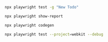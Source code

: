 
```sh
npx playwright test -g "New Todo"
```

```sh
npx playwright show-report
```

```sh
npx playwright codegen
```

```sh
npx playwright test --project=webkit --debug
```
